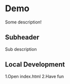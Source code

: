 # Demo

Some description!

## Subheader

Sub description

## Local Development

1.Open index.html
2.Have fun